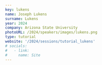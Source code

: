 ```yaml
---
key: lukens
name: Joseph Lukens
surname: Lukens
year: 2024
company: Arizona State University
photoURL: /2024/speakers/images/lukens.png
type: tutorial
website: '/2024/sessions/tutorial_lukens'
# socials:
#   - link: 
#     name: Site
---
```

